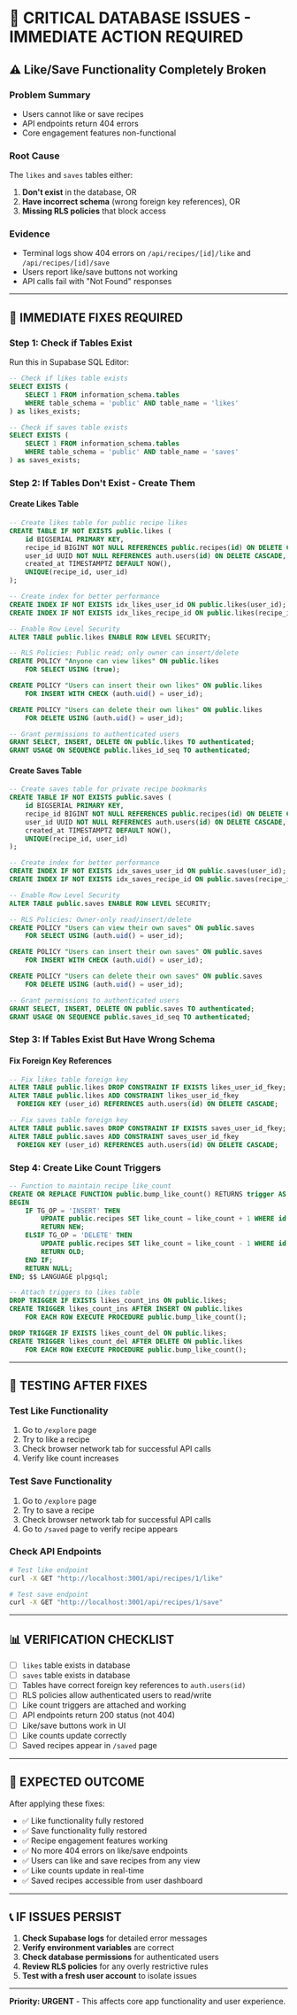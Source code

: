 # 🚨 CRITICAL DATABASE ISSUES - IMMEDIATE ACTION REQUIRED

## ⚠️ **Like/Save Functionality Completely Broken**

### **Problem Summary**
- Users cannot like or save recipes
- API endpoints return 404 errors
- Core engagement features non-functional

### **Root Cause**
The `likes` and `saves` tables either:
1. **Don't exist** in the database, OR
2. **Have incorrect schema** (wrong foreign key references), OR  
3. **Missing RLS policies** that block access

### **Evidence**
- Terminal logs show 404 errors on `/api/recipes/[id]/like` and `/api/recipes/[id]/save`
- Users report like/save buttons not working
- API calls fail with "Not Found" responses

---

## 🔧 **IMMEDIATE FIXES REQUIRED**

### **Step 1: Check if Tables Exist**
Run this in Supabase SQL Editor:
```sql
-- Check if likes table exists
SELECT EXISTS (
    SELECT 1 FROM information_schema.tables 
    WHERE table_schema = 'public' AND table_name = 'likes'
) as likes_exists;

-- Check if saves table exists  
SELECT EXISTS (
    SELECT 1 FROM information_schema.tables 
    WHERE table_schema = 'public' AND table_name = 'saves'
) as saves_exists;
```

### **Step 2: If Tables Don't Exist - Create Them**

#### **Create Likes Table**
```sql
-- Create likes table for public recipe likes
CREATE TABLE IF NOT EXISTS public.likes (
    id BIGSERIAL PRIMARY KEY,
    recipe_id BIGINT NOT NULL REFERENCES public.recipes(id) ON DELETE CASCADE,
    user_id UUID NOT NULL REFERENCES auth.users(id) ON DELETE CASCADE,
    created_at TIMESTAMPTZ DEFAULT NOW(),
    UNIQUE(recipe_id, user_id)
);

-- Create index for better performance
CREATE INDEX IF NOT EXISTS idx_likes_user_id ON public.likes(user_id);
CREATE INDEX IF NOT EXISTS idx_likes_recipe_id ON public.likes(recipe_id);

-- Enable Row Level Security
ALTER TABLE public.likes ENABLE ROW LEVEL SECURITY;

-- RLS Policies: Public read; only owner can insert/delete
CREATE POLICY "Anyone can view likes" ON public.likes
    FOR SELECT USING (true);

CREATE POLICY "Users can insert their own likes" ON public.likes
    FOR INSERT WITH CHECK (auth.uid() = user_id);

CREATE POLICY "Users can delete their own likes" ON public.likes
    FOR DELETE USING (auth.uid() = user_id);

-- Grant permissions to authenticated users
GRANT SELECT, INSERT, DELETE ON public.likes TO authenticated;
GRANT USAGE ON SEQUENCE public.likes_id_seq TO authenticated;
```

#### **Create Saves Table**
```sql
-- Create saves table for private recipe bookmarks
CREATE TABLE IF NOT EXISTS public.saves (
    id BIGSERIAL PRIMARY KEY,
    recipe_id BIGINT NOT NULL REFERENCES public.recipes(id) ON DELETE CASCADE,
    user_id UUID NOT NULL REFERENCES auth.users(id) ON DELETE CASCADE,
    created_at TIMESTAMPTZ DEFAULT NOW(),
    UNIQUE(recipe_id, user_id)
);

-- Create index for better performance
CREATE INDEX IF NOT EXISTS idx_saves_user_id ON public.saves(user_id);
CREATE INDEX IF NOT EXISTS idx_saves_recipe_id ON public.saves(recipe_id);

-- Enable Row Level Security
ALTER TABLE public.saves ENABLE ROW LEVEL SECURITY;

-- RLS Policies: Owner-only read/insert/delete
CREATE POLICY "Users can view their own saves" ON public.saves
    FOR SELECT USING (auth.uid() = user_id);

CREATE POLICY "Users can insert their own saves" ON public.saves
    FOR INSERT WITH CHECK (auth.uid() = user_id);

CREATE POLICY "Users can delete their own saves" ON public.saves
    FOR DELETE USING (auth.uid() = user_id);

-- Grant permissions to authenticated users
GRANT SELECT, INSERT, DELETE ON public.saves TO authenticated;
GRANT USAGE ON SEQUENCE public.saves_id_seq TO authenticated;
```

### **Step 3: If Tables Exist But Have Wrong Schema**

#### **Fix Foreign Key References**
```sql
-- Fix likes table foreign key
ALTER TABLE public.likes DROP CONSTRAINT IF EXISTS likes_user_id_fkey;
ALTER TABLE public.likes ADD CONSTRAINT likes_user_id_fkey 
  FOREIGN KEY (user_id) REFERENCES auth.users(id) ON DELETE CASCADE;

-- Fix saves table foreign key  
ALTER TABLE public.saves DROP CONSTRAINT IF EXISTS saves_user_id_fkey;
ALTER TABLE public.saves ADD CONSTRAINT saves_user_id_fkey 
  FOREIGN KEY (user_id) REFERENCES auth.users(id) ON DELETE CASCADE;
```

### **Step 4: Create Like Count Triggers**
```sql
-- Function to maintain recipe like_count
CREATE OR REPLACE FUNCTION public.bump_like_count() RETURNS trigger AS $$
BEGIN
    IF TG_OP = 'INSERT' THEN
        UPDATE public.recipes SET like_count = like_count + 1 WHERE id = NEW.recipe_id;
        RETURN NEW;
    ELSIF TG_OP = 'DELETE' THEN
        UPDATE public.recipes SET like_count = like_count - 1 WHERE id = OLD.recipe_id;
        RETURN OLD;
    END IF;
    RETURN NULL;
END; $$ LANGUAGE plpgsql;

-- Attach triggers to likes table
DROP TRIGGER IF EXISTS likes_count_ins ON public.likes;
CREATE TRIGGER likes_count_ins AFTER INSERT ON public.likes
    FOR EACH ROW EXECUTE PROCEDURE public.bump_like_count();

DROP TRIGGER IF EXISTS likes_count_del ON public.likes;
CREATE TRIGGER likes_count_del AFTER DELETE ON public.likes
    FOR EACH ROW EXECUTE PROCEDURE public.bump_like_count();
```

---

## 🧪 **TESTING AFTER FIXES**

### **Test Like Functionality**
1. Go to `/explore` page
2. Try to like a recipe
3. Check browser network tab for successful API calls
4. Verify like count increases

### **Test Save Functionality**  
1. Go to `/explore` page
2. Try to save a recipe
3. Check browser network tab for successful API calls
4. Go to `/saved` page to verify recipe appears

### **Check API Endpoints**
```bash
# Test like endpoint
curl -X GET "http://localhost:3001/api/recipes/1/like"

# Test save endpoint  
curl -X GET "http://localhost:3001/api/recipes/1/save"
```

---

## 📊 **VERIFICATION CHECKLIST**

- [ ] `likes` table exists in database
- [ ] `saves` table exists in database
- [ ] Tables have correct foreign key references to `auth.users(id)`
- [ ] RLS policies allow authenticated users to read/write
- [ ] Like count triggers are attached and working
- [ ] API endpoints return 200 status (not 404)
- [ ] Like/save buttons work in UI
- [ ] Like counts update correctly
- [ ] Saved recipes appear in `/saved` page

---

## 🚀 **EXPECTED OUTCOME**

After applying these fixes:
- ✅ Like functionality fully restored
- ✅ Save functionality fully restored  
- ✅ Recipe engagement features working
- ✅ No more 404 errors on like/save endpoints
- ✅ Users can like and save recipes from any view
- ✅ Like counts update in real-time
- ✅ Saved recipes accessible from user dashboard

---

## 📞 **IF ISSUES PERSIST**

1. **Check Supabase logs** for detailed error messages
2. **Verify environment variables** are correct
3. **Check database permissions** for authenticated users
4. **Review RLS policies** for any overly restrictive rules
5. **Test with a fresh user account** to isolate issues

---

**Priority: URGENT** - This affects core app functionality and user experience.
